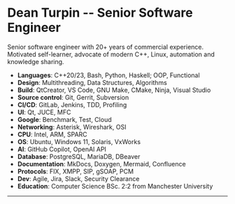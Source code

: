 # Dean Turpin -- Senior Software Engineer

Senior software engineer with 20+ years of commercial experience. Motivated self-learner, advocate of modern C++, Linux, automation and knowledge sharing.

- __Languages__: C++20/23, Bash, Python, Haskell; OOP, Functional
- __Design__: Multithreading, Data Structures, Algorithms
- __Build__: QtCreator, VS Code, GNU Make, CMake, Ninja, Visual Studio
- __Source control__: Git, Gerrit, Subversion
- __CI/CD__: GitLab, Jenkins, TDD, Profiling
- __UI__: Qt, JUCE, MFC
- __Google__: Benchmark, Test, Cloud
- __Networking__: Asterisk, Wireshark, OSI
- __CPU__: Intel, ARM, SPARC
- __OS__: Ubuntu, Windows 11, Solaris, VxWorks
- __AI__: GitHub Copilot, OpenAI API
- __Database__: PostgreSQL, MariaDB, DBeaver
- __Documentation__: MkDocs, Doxygen, Mermaid, Confluence
- __Protocols__: FIX, XMPP, SIP, gSOAP, PCM
- __Dev__: Agile, Jira, Slack, Security Clearance
- __Education__: Computer Science BSc. 2:2 from Manchester University

___

